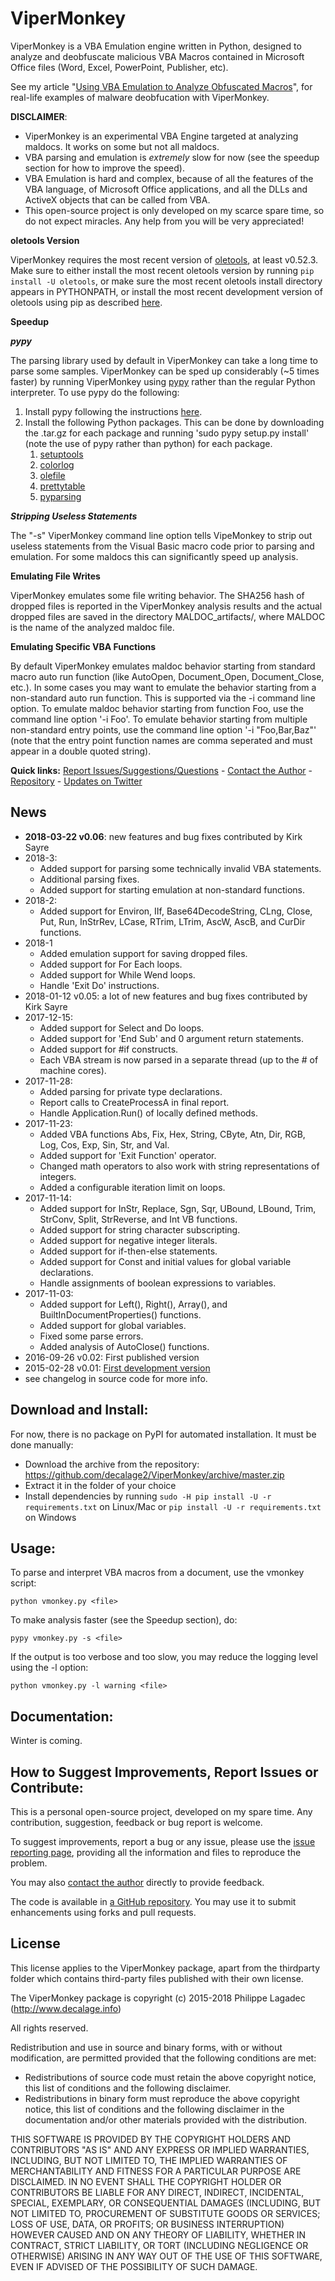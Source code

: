 ViperMonkey
===========

ViperMonkey is a VBA Emulation engine written in Python, designed to analyze
and deobfuscate malicious VBA Macros contained in Microsoft Office files
(Word, Excel, PowerPoint, Publisher, etc).

See my article "[Using VBA Emulation to Analyze Obfuscated Macros](http://decalage.info/vba_emulation)",
for real-life examples of malware deobfucation with ViperMonkey.

**DISCLAIMER**:
- ViperMonkey is an experimental VBA Engine targeted at analyzing maldocs. It works on some but not all maldocs. 
- VBA parsing and emulation is *extremely* slow for now (see the speedup section for how to improve the speed).
- VBA Emulation is hard and complex, because of all the features of the VBA language, of Microsoft
Office applications, and all the DLLs and ActiveX objects that can be called from VBA.
- This open-source project is only developed on my scarce spare time, so do not expect
miracles. Any help from you will be very appreciated!

**oletools Version**

ViperMonkey requires the most recent version of
[oletools](https://github.com/decalage2/oletools), at least v0.52.3. Make sure to either install the most recent oletools
version by running `pip install -U oletools`, or make sure
the most recent oletools install directory appears in PYTHONPATH, or
install the most recent development version of oletools using pip as described
[here](https://github.com/decalage2/oletools/wiki/Install#how-to-install-the-latest-development-version). 

**Speedup**

***pypy***

The parsing library used by default in ViperMonkey can take a long
time to parse some samples. ViperMonkey can be sped up considerably (~5
times faster) by running ViperMonkey using [pypy](https://pypy.org/)
rather than the regular Python interpreter. To use pypy do the
following:

1. Install pypy following the instructions [here](https://pypy.org/download.html).
2. Install the following Python packages. This can be done by
   downloading the .tar.gz for each package and running 'sudo pypy
   setup.py install' (note the use of pypy rather than python) for
   each package.
   1. [setuptools](https://pypi.python.org/pypi/setuptools)
   2. [colorlog](https://pypi.python.org/pypi/colorlog)
   3. [olefile](https://pypi.python.org/pypi/olefile)
   4. [prettytable](https://pypi.python.org/pypi/PrettyTable)
   5. [pyparsing](https://pypi.python.org/pypi/pyparsing/2.2.0)

***Stripping Useless Statements***

The "-s" ViperMonkey command line option tells VipeMonkey to strip out
useless statements from the Visual Basic macro code prior to parsing
and emulation. For some maldocs this can significantly speed up
analysis.

**Emulating File Writes**

ViperMonkey emulates some file writing behavior. The SHA256 hash of
dropped files is reported in the ViperMonkey analysis results and the
actual dropped files are saved in the directory MALDOC_artifacts/,
where MALDOC is the name of the analyzed maldoc file.

**Emulating Specific VBA Functions**

By default ViperMonkey emulates maldoc behavior starting from standard
macro auto run function (like AutoOpen, Document_Open, Document_Close,
etc.). In some cases you may want to emulate the behavior starting
from a non-standard auto run function. This is supported via the -i
command line option. To emulate maldoc behavior starting from function
Foo, use the command line option '-i Foo'. To emulate behavior
starting from multiple non-standard entry points, use the command line
option '-i "Foo,Bar,Baz"' (note that the entry point function names
are comma seperated and must appear in a double quoted string).

**Quick links:**
[Report Issues/Suggestions/Questions](https://github.com/decalage2/ViperMonkey/issues) -
[Contact the Author](http://decalage.info/contact) -
[Repository](https://github.com/decalage2/ViperMonkey) -
[Updates on Twitter](https://twitter.com/decalage2)

[//]: # (Home page http://www.decalage.info/vipermonkey)
[//]: # (Documentation https://github.com/decalage2/ViperMonkey/wiki)
[//]: # (Download/Install https://github.com/decalage2/ViperMonkey/wiki/Install)

News
----

- **2018-03-22 v0.06**: new features and bug fixes contributed by Kirk Sayre
- 2018-3:
  - Added support for parsing some technically invalid VBA statements.
  - Additional parsing fixes.
  - Added support for starting emulation at non-standard functions.
- 2018-2:
  - Added support for Environ, IIf, Base64DecodeString, CLng, Close, Put, Run, InStrRev,
    LCase, RTrim, LTrim, AscW, AscB, and CurDir functions.
- 2018-1
  - Added emulation support for saving dropped files.
  - Added support for For Each loops.
  - Added support for While Wend loops.
  - Handle 'Exit Do' instructions.
- 2018-01-12 v0.05: a lot of new features and bug fixes contributed by Kirk Sayre
- 2017-12-15:
  - Added support for Select and Do loops.
  - Added support for 'End Sub' and 0 argument return statements.
  - Added support for #if constructs.
  - Each VBA stream is now parsed in a separate thread (up to the # of machine cores).
- 2017-11-28:
  - Added parsing for private type declarations.
  - Report calls to CreateProcessA in final report.
  - Handle Application.Run() of locally defined methods.
- 2017-11-23:
  - Added VBA functions Abs, Fix, Hex, String, CByte, Atn, Dir, RGB, Log, Cos, Exp, Sin, Str, and Val.
  - Added support for 'Exit Function' operator.
  - Changed math operators to also work with string representations of integers.
  - Added a configurable iteration limit on loops.
- 2017-11-14:
  - Added support for InStr, Replace, Sgn, Sqr, UBound, LBound, Trim, StrConv, Split, StrReverse, and Int VB functions.
  - Added support for string character subscripting.
  - Added support for negative integer literals.
  - Added support for if-then-else statements.
  - Added support for Const and initial values for global variable declarations.
  - Handle assignments of boolean expressions to variables.
- 2017-11-03:
  - Added support for Left(), Right(), Array(), and BuiltInDocumentProperties() functions.
  - Added support for global variables.
  - Fixed some parse errors.
  - Added analysis of AutoClose() functions.
- 2016-09-26 v0.02: First published version
- 2015-02-28 v0.01: [First development version](https://twitter.com/decalage2/status/571778745222242305)
- see changelog in source code for more info.

Download and Install:
---------------------

For now, there is no package on PyPI for automated installation. It must be done manually:

- Download the archive from the repository: https://github.com/decalage2/ViperMonkey/archive/master.zip
- Extract it in the folder of your choice
- Install dependencies by running `sudo -H pip install -U -r requirements.txt` on Linux/Mac
or `pip install -U -r requirements.txt` on Windows

Usage:
------

To parse and interpret VBA macros from a document, use the vmonkey script:

```text
python vmonkey.py <file>
```

To make analysis faster (see the Speedup section), do:

```text
pypy vmonkey.py -s <file>
```

If the output is too verbose and too slow, you may reduce the logging level using the
-l option:

```text
python vmonkey.py -l warning <file>
```

Documentation:
--------------

Winter is coming.


How to Suggest Improvements, Report Issues or Contribute:
---------------------------------------------------------

This is a personal open-source project, developed on my spare time. Any contribution, suggestion, feedback or bug
report is welcome.

To suggest improvements, report a bug or any issue, please use the
[issue reporting page](https://github.com/decalage2/ViperMonkey/issues), providing all the
information and files to reproduce the problem.

You may also [contact the author](http://decalage.info/contact) directly to provide feedback.

The code is available in [a GitHub repository](https://github.com/decalage2/ViperMonkey). You may use it
to submit enhancements using forks and pull requests.

License
-------

This license applies to the ViperMonkey package, apart from the thirdparty folder which contains third-party files
published with their own license.

The ViperMonkey package is copyright (c) 2015-2018 Philippe Lagadec (http://www.decalage.info)

All rights reserved.

Redistribution and use in source and binary forms, with or without modification,
are permitted provided that the following conditions are met:

 * Redistributions of source code must retain the above copyright notice, this
   list of conditions and the following disclaimer.
 * Redistributions in binary form must reproduce the above copyright notice,
   this list of conditions and the following disclaimer in the documentation
   and/or other materials provided with the distribution.

THIS SOFTWARE IS PROVIDED BY THE COPYRIGHT HOLDERS AND CONTRIBUTORS "AS IS" AND
ANY EXPRESS OR IMPLIED WARRANTIES, INCLUDING, BUT NOT LIMITED TO, THE IMPLIED
WARRANTIES OF MERCHANTABILITY AND FITNESS FOR A PARTICULAR PURPOSE ARE
DISCLAIMED. IN NO EVENT SHALL THE COPYRIGHT HOLDER OR CONTRIBUTORS BE LIABLE
FOR ANY DIRECT, INDIRECT, INCIDENTAL, SPECIAL, EXEMPLARY, OR CONSEQUENTIAL
DAMAGES (INCLUDING, BUT NOT LIMITED TO, PROCUREMENT OF SUBSTITUTE GOODS OR
SERVICES; LOSS OF USE, DATA, OR PROFITS; OR BUSINESS INTERRUPTION) HOWEVER
CAUSED AND ON ANY THEORY OF LIABILITY, WHETHER IN CONTRACT, STRICT LIABILITY,
OR TORT (INCLUDING NEGLIGENCE OR OTHERWISE) ARISING IN ANY WAY OUT OF THE USE
OF THIS SOFTWARE, EVEN IF ADVISED OF THE POSSIBILITY OF SUCH DAMAGE.

